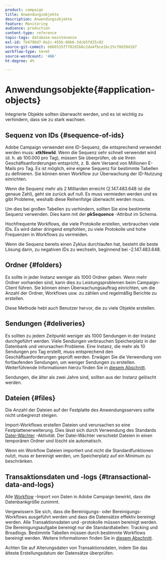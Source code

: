 ```yaml
---
product: campaign
title: Anwendungsobjekte
description: Anwendungsobjekte
feature: Monitoring
audience: production
content-type: reference
topic-tags: database-maintenance
exl-id: fb4798d7-0a2c-455b-86b6-3dcb5fd25c82
source-git-commit: b666535f7f82d1b8c2da4fbce1bc25cf8d39d187
workflow-type: tm+mt
source-wordcount: '466'
ht-degree: 4%

---
```


# Anwendungsobjekte{#application-objects}



Integrierte Objekte sollten überwacht werden, und es ist wichtig zu verhindern, dass sie zu stark wachsen.

## Sequenz von IDs {#sequence-of-ids}

Adobe Campaign verwendet eine ID-Sequenz, die entsprechend verwendet werden muss: **xtkNewId**. Wenn die Sequenz sehr schnell verwendet wird (d. h. ab 100.000 pro Tag), müssen Sie überprüfen, ob sie Ihren Geschäftsanforderungen entspricht, z. B. dem Versand von Millionen E-Mails pro Tag. Es ist möglich, eine eigene Sequenz für bestimmte Tabellen zu definieren. Sie können einen Workflow zur Überwachung der ID-Nutzung einrichten.

Wenn die Sequenz mehr als 2 Milliarden erreicht (2.147.483.648 ist die genaue Zahl), geht sie zurück auf null. Es muss vermieden werden und es gibt Probleme, weshalb diese Reihenfolge überwacht werden muss.

Um dies bei großen Tabellen zu verhindern, sollten Sie eine bestimmte Sequenz verwenden. Dies kann mit der **pkSequence** -Attribut im Schema.

Hochfrequente Workflows, die viele Protokolle erstellen, verbrauchen viele IDs. Es wird daher dringend empfohlen, zu viele Protokolle und hohe Frequenzen in Workflows zu vermeiden.

Wenn die Sequenz bereits einen Zyklus durchlaufen hat, besteht die beste Lösung darin, zu negativen IDs zu wechseln, beginnend bei -2.147.483.648.

## Ordner {#folders}

Es sollte in jeder Instanz weniger als 1000 Ordner geben. Wenn mehr Ordner vorhanden sind, kann dies zu Leistungsproblemen beim Campaign-Client führen. Sie können einen Überwachungsauftrag einrichten, um die Anzahl der Ordner, Workflows usw. zu zählen und regelmäßig Berichte zu erstellen.

Diese Methode hebt auch Benutzer hervor, die zu viele Objekte erstellen.

## Sendungen {#deliveries}

Es sollten zu jedem Zeitpunkt weniger als 1000 Sendungen in der Instanz durchgeführt werden. Viele Sendungen verbrauchen Speicherplatz in der Datenbank und verursachen Probleme. Eine Instanz, die mehr als 10 Sendungen pro Tag erstellt, muss entsprechend den Geschäftsanforderungen geprüft werden. Erwägen Sie die Verwendung von fortlaufenden Sendungen, um weniger Sendungen zu erstellen. Weiterführende Informationen hierzu finden Sie in [diesem Abschnitt](../../workflow/using/continuous-delivery.md).

Sendungen, die älter als zwei Jahre sind, sollten aus der Instanz gelöscht werden.

## Dateien {#files}

Die Anzahl der Dateien auf der Festplatte des Anwendungsservers sollte nicht unbegrenzt steigen.

Import-Workflows erstellen Dateien und verursachen so eine Festplattenerweiterung. Dies lässt sich durch Verwendung des Standards [Datei-Wächter](../../workflow/using/file-collector.md) -Aktivität. Der Datei-Wächter verschiebt Dateien in einen temporären Ordner und löscht sie automatisch.

Wenn ein Workflow Dateien importiert und nicht die Standardfunktionen nutzt, muss er bereinigt werden, um Speicherplatz auf ein Minimum zu beschränken.

## Transaktionsdaten und -logs {#transactional-data-and-logs}

Alle [Workflow](../../workflow/using/data-life-cycle.md#work-table) -Import von Daten in Adobe Campaign bewirkt, dass die Datenbankgröße zunimmt.

Vergewissern Sie sich, dass die Bereinigungs- oder Bereinigungs-Workflows ausgeführt werden und dass die Datensätze effektiv bereinigt werden. Alle Transaktionsdaten und -protokolle müssen bereinigt werden. Die Bereinigungsaufgabe bereinigt nur die Standardtabellen: Tracking und Broadlogs. Bestimmte Tabellen müssen durch bestimmte Workflows bereinigt werden. Weitere Informationen finden Sie in [diesem Abschnitt](../../workflow/using/monitoring-workflow-execution.md#purging-the-logs).

Achten Sie auf Alterungsdaten von Transaktionsdaten, indem Sie das älteste Erstellungsdatum der Datensätze überprüfen.
